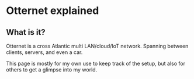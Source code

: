 # Otternet explained

## What is it?

Otternet is a cross Atlantic multi LAN/cloud/IoT network. Spanning between clients, servers, and even a car.

This page is mostly for my own use to keep track of the setup, but also for others to get a glimpse into my world.